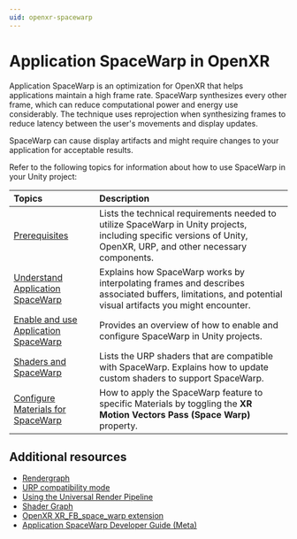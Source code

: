 ```yaml
---
uid: openxr-spacewarp
---
```


# Application SpaceWarp in OpenXR

Application SpaceWarp is an optimization for OpenXR that helps applications maintain a high frame rate. SpaceWarp synthesizes every other frame, which can reduce computational power and energy use considerably. The technique uses reprojection when synthesizing frames to reduce latency between the user's movements and display updates.

SpaceWarp can cause display artifacts and might require changes to your application for acceptable results.

Refer to the following topics for information about how to use SpaceWarp in your Unity project:

| Topics | Description |
| :----- | :---------- |
| [Prerequisites](xref:openxr-spacewarp-prerequisites) | Lists the technical requirements needed to utilize SpaceWarp in Unity projects, including specific versions of Unity, OpenXR, URP, and other necessary components.|
| [Understand Application SpaceWarp](xref:openxr-spacewarp-overview) | Explains how SpaceWarp works by interpolating frames and describes associated buffers, limitations, and potential visual artifacts you might encounter.|
| [Enable and use Application SpaceWarp](xref:openxr-spacewarp-workflow) | Provides an overview of how to enable and configure SpaceWarp in Unity projects. |
| [Shaders and SpaceWarp](xref:openxr-spacewarp-shaders) | Lists the URP shaders that are compatible with SpaceWarp. Explains how to update custom shaders to support SpaceWarp. |
| [Configure Materials for SpaceWarp](xref:openxr-spacewarp-materials) | How to apply the SpaceWarp feature to specific Materials by toggling the **XR Motion Vectors Pass (Space Warp)** property. |

## Additional resources

* [Rendergraph](xref:urp-render-graph)
* [URP compatibility mode](xref:urp-compatibility-mode)
* [Using the Universal Render Pipeline](xref:um-universal-render-pipeline)
* [Shader Graph](xref:um-shader-graph)
* [OpenXR XR\_FB\_space\_warp extension](https://registry.khronos.org/OpenXR/specs/1.0/html/xrspec.html#XR_FB_space_warp)
* [Application SpaceWarp Developer Guide (Meta)](https://developers.meta.com/horizon/documentation/unity/unity-asw/)
